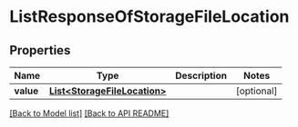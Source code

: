 # ListResponseOfStorageFileLocation


## Properties
Name | Type | Description | Notes
------------ | ------------- | ------------- | -------------
**value** | [**List&lt;StorageFileLocation&gt;**](StorageFileLocation.md) |  |  [optional]




[[Back to Model list]](Models.md) [[Back to API README]](README.md)

